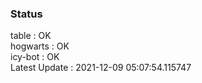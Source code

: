 ### Status


table : OK  
hogwarts : OK  
icy-bot : OK  
Latest Update : 2021-12-09 05:07:54.115747
